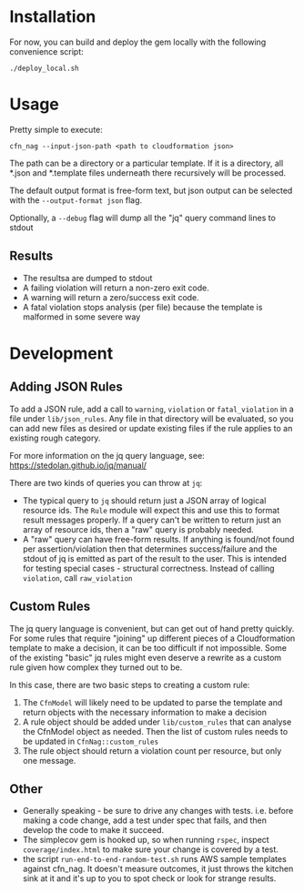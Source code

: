 Installation
============
For now, you can build and deploy the gem locally with the following convenience script:

    ./deploy_local.sh

Usage
=====
Pretty simple to execute:

    cfn_nag --input-json-path <path to cloudformation json>
    
The path can be a directory or a particular template.  If it is a directory, all *.json and *.template files underneath
there recursively will be processed.

The default output format is free-form text, but json output can be selected with the `--output-format json` flag.    

Optionally, a `--debug` flag will dump all the "jq" query command lines to stdout

Results
-------
* The resultsa are dumped to stdout
* A failing violation will return a non-zero exit code.
* A warning will return a zero/success exit code.
* A fatal violation stops analysis (per file) because the template is malformed in some severe way

Development
===========

Adding JSON Rules
-----------------
To add a JSON rule, add a call to `warning`, `violation` or `fatal_violation` in a file under
`lib/json_rules`.  Any file in that directory will be evaluated, so you can add new files as desired
or update existing files if the rule applies to an existing rough category.

For more information on the jq query language, see: https://stedolan.github.io/jq/manual/

There are two kinds of queries you can throw at `jq`:

* The typical query to `jq` should return just a JSON array of logical resource ids.  The `Rule` module
  will expect this and use this to format result messages properly.  If a query can't be written
  to return just an array of resource ids, then a "raw" query is probably needed.
* A "raw" query can have free-form results.  If anything is found/not found per assertion/violation
  then that determines success/failure and the stdout of jq is emitted as part of the result to the user.
  This is intended for testing special cases - structural correctness.  Instead of calling `violation`, call
  `raw_violation`
  
Custom Rules
------------
The jq query language is convenient, but can get out of hand pretty quickly.  For some rules that require
"joining" up different pieces of a Cloudformation template to make a decision, it can be too difficult if not
impossible.  Some of the existing "basic" jq rules might even deserve a rewrite as a custom rule given how
complex they turned out to be.

In this case, there are two basic steps to creating a custom rule:

1. The `CfnModel` will likely need to be updated to parse the template and return objects with the necessary information
   to make a decision
2. A rule object should be added under `lib/custom_rules` that can analyse the CfnModel object as needed.  Then the
   list of custom rules needs to be updated in `CfnNag::custom_rules`
3. The rule object should return a violation count per resource, but only one message.
       
Other
-----
* Generally speaking - be sure to drive any changes with tests.  i.e. before making a code change, add a test under
  spec that fails, and then develop the code to make it succeed.
* The simplecov gem is hooked up, so when running `rspec`, inspect `coverage/index.html` to make sure your change is covered by a test.
* the script `run-end-to-end-random-test.sh` runs AWS sample templates against cfn_nag.  It doesn't measure outcomes, it
  just throws the kitchen sink at it and it's up to you to spot check or look for strange results.

